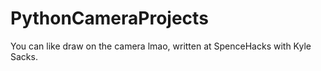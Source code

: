 # PythonCameraProjects

You can like draw on the camera lmao, written at SpenceHacks with Kyle Sacks.
